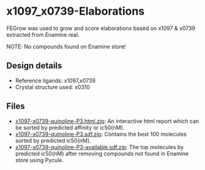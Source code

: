 # x1097_x0739-Elaborations

FEGrow was used to grow and score elaborations based on x1097 & x0739 extracted from Enamine real.

NOTE: No compounds found on Enamine store!

## Design details

- Reference ligands: x1097,x0739
- Crystal structure used: x0310

## Files
- [x1097-x0739-quinoline-P3.html.zip](x1097-x0739-quinoline-P3.html.zip): An interactive html report which can be sorted by predicted affinity or ic50(nM).
- [x1097-x0739-quinoline-P3.sdf.zip](x1097-x0739-quinoline-P3.sdf.zip): Contains the best 100 molecules sorted by predicted ic50(nM).
- [x1097-x0739-quinoline-P3-available.sdf.zip](x1097-x0739-quinoline-P3-available.sdf.zip): The top molecules by predicted ic50(nM) after removing compounds not found in Enamine store using Pycule.
